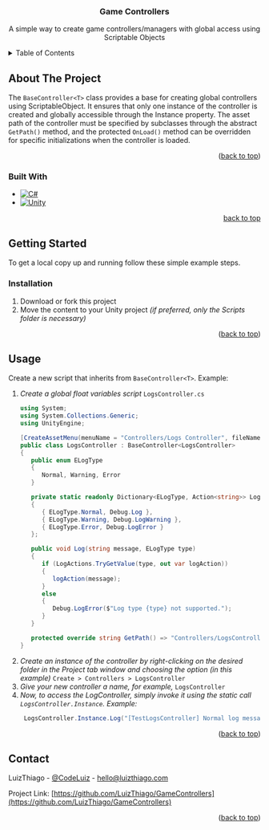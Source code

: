 <a id="readme-top"></a>
<br />
<div align="center">
  <h3 align="center">Game Controllers</h3>

  <p align="center">
    A simple way to create game controllers/managers with global access using Scriptable Objects
  </p>
</div>



<!-- TABLE OF CONTENTS -->
<details>
  <summary>Table of Contents</summary>
  <ol>
    <li>
      <a href="#about-the-project">About The Project</a>
      <ul>
        <li><a href="#built-with">Built With</a></li>
      </ul>
    </li>
    <li>
      <a href="#getting-started">Getting Started</a>
      <ul>
        <li><a href="#installation">Installation</a></li>
        <li><a href="#usage">Usage</a></li>
      </ul>
    </li>
    <li><a href="#contact">Contact</a></li>
  </ol>
</details>



<!-- ABOUT THE PROJECT -->
## About The Project

The `BaseController<T>` class provides a base for creating global controllers using ScriptableObject. It ensures that only one instance of the controller is created and globally accessible through the Instance property. The asset path of the controller must be specified by subclasses through the abstract `GetPath()` method, and the protected `OnLoad()` method can be overridden for specific initializations when the controller is loaded.

<p align="right">(<a href="#readme-top">back to top</a>)</p>



### Built With

* [![C#](https://custom-icon-badges.demolab.com/badge/C%23-%23239120.svg?logo=cshrp&logoColor=white)](#)
* [![Unity](https://img.shields.io/badge/Unity-%23000000.svg?logo=unity&logoColor=white)](#)

<p align="right"><a href="#readme-top">back to top</a></p>



<!-- GETTING STARTED -->
## Getting Started

To get a local copy up and running follow these simple example steps.

### Installation

1. Download or fork this project
2. Move the content to your Unity project _(if preferred, only the Scripts folder is necessary)_

<p align="right">(<a href="#readme-top">back to top</a>)</p>



<!-- USAGE EXAMPLES -->
## Usage

Create a new script that inherits from `BaseController<T>`. Example:

1. _Create a global float variables script_
   `LogsController.cs`
   ```c#
   using System;
   using System.Collections.Generic;
   using UnityEngine;

   [CreateAssetMenu(menuName = "Controllers/Logs Controller", fileName = "LogsController")]
   public class LogsController : BaseController<LogsController>
   {
      public enum ELogType
      {
         Normal, Warning, Error
      }

      private static readonly Dictionary<ELogType, Action<string>> LogActions = new()
      {
         { ELogType.Normal, Debug.Log },
         { ELogType.Warning, Debug.LogWarning },
         { ELogType.Error, Debug.LogError }
      };

      public void Log(string message, ELogType type)
      {
         if (LogActions.TryGetValue(type, out var logAction))
         {
            logAction(message);
         }
         else
         {
            Debug.LogError($"Log type {type} not supported.");
         }
      }

      protected override string GetPath() => "Controllers/LogsController";
   }
   ```
2. _Create an instance of the controller by right-clicking on the desired folder in the Project tab window and choosing the option (in this example)_ `Create > Controllers > LogsController`
3. _Give your new controller a name, for example,_ `LogsController`
4. _Now, to access the LogController, simply invoke it using the static call `LogsController.Instance`. Example:_
   ```c#
    LogsController.Instance.Log("[TestLogsController] Normal log message", LogsController.ELogType.Normal);
   ```


<p align="right">(<a href="#readme-top">back to top</a>)</p>



<!-- CONTACT -->
## Contact

LuizThiago - [@CodeLuiz](https://twitter.com/@CodeLuiz) - hello@luizthiago.com

Project Link: [https://github.com/LuizThiago/GameControllers](https://github.com/LuizThiago/GameControllers)

<p align="right">(<a href="#readme-top">back to top</a>)</p>
